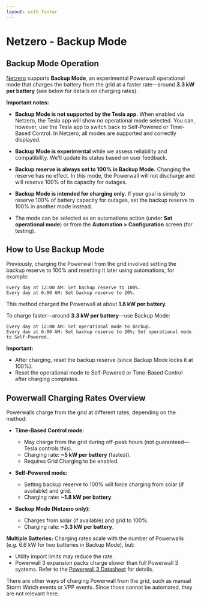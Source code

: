 ```yaml
---
layout: with_footer
---
```


# Netzero - Backup Mode

## Backup Mode Operation

[Netzero](https://www.netzero.energy) supports **Backup Mode**, an experimental Powerwall operational
mode that charges the battery from the grid at a faster rate—around **3.3 kW per battery** (see below for
details on charging rates).

**Important notes:**

* **Backup Mode is not supported by the Tesla app.** When enabled via Netzero, the Tesla app will
show no operational mode selected. You can, however, use the Tesla app to switch back to
Self-Powered or Time-Based Control. In Netzero, all modes are supported and correctly displayed.

* **Backup Mode is experimental** while we assess reliability and compatibility. We'll update its
status based on user feedback.

* **Backup reserve is always set to 100% in Backup Mode.** Changing the reserve has no effect. In
this mode, the Powerwall will not discharge and will reserve 100% of its capacity for outages.

* **Backup Mode is intended for charging only.** If your goal is simply to reserve 100% of battery
capacity for outages, set the backup reserve to 100% in another mode instead.

* The mode can be selected as an automations action (under **Set operational mode**) or from the
  **Automation > Configuration** screen (for testing).

## How to Use Backup Mode

Previously, charging the Powerwall from the grid involved setting the backup reserve to 100% and
resetting it later using automations, for example:

```
Every day at 12:00 AM: Set backup reserve to 100%.
Every day at 6:00 AM: Set backup reserve to 20%.
```

This method charged the Powerwall at about **1.8 kW per battery**.

To charge faster—around **3.3 kW per battery**—use Backup Mode:

```
Every day at 12:00 AM: Set operational mode to Backup.
Every day at 6:00 AM: Set backup reserve to 20%; Set operational mode to Self-Powered.
```

**Important:**

* After charging, reset the backup reserve (since Backup Mode locks it at 100%).
* Reset the operational mode to Self-Powered or Time-Based Control after charging completes.

## Powerwall Charging Rates Overview

Powerwalls charge from the grid at different rates, depending on the method:

* **Time-Based Control mode:**

  * May charge from the grid during off-peak hours (not guaranteed—Tesla controls this).
  * Charging rate: **\~5 kW per battery** (fastest).
  * Requires Grid Charging to be enabled.

* **Self-Powered mode:**

  * Setting backup reserve to 100% will force charging from solar (if available) and grid.
  * Charging rate: **\~1.8 kW per battery**.

* **Backup Mode (Netzero only):**

  * Charges from solar (if available) and grid to 100%.
  * Charging rate: **\~3.3 kW per battery**.

**Multiple Batteries:**
Charging rates scale with the number of Powerwalls (e.g. 6.6 kW for two batteries in Backup Mode), but:

* Utility import limits may reduce the rate.
* Powerwall 3 expansion packs charge slower than full Powerwall 3 systems. Refer to the
  [Powerwall 3 Datasheet](https://energylibrary.tesla.com/docs/Public/EnergyStorage/Powerwall/3/Datasheet/en-us/Powerwall-3-Datasheet.pdf) for details.

There are other ways of charging Powerwall from the grid, such as manual Storm Watch events or
VPP events. Since those cannot be automated, they are not relevant here.
